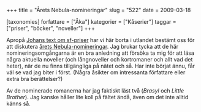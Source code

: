 +++
title = "Årets Nebula-nomineringar"
slug = "522"
date = 2009-03-18

[taxonomies]
forfattare = ["Åka"]
kategorier = ["Kåserier"]
taggar = ["priser", "böcker", "noveller"]
+++

Apropå <a href="http://vetsaga.se/?p=52">Johans text om sf-priser</a> har vi här borta i utlandet bestämt oss för att diskutera <a href="http://www.sfsignal.com/archives/2009/02/finalists-2008-nebula-awards/">årets Nebula-nomineringar</a>. Jag brukar tycka att de här nomineringsomgångarna är en bra anledning att försöka ta mig för att läsa några aktuella noveller (och långnoveller och kortromaner och allt vad det heter), när de nu finns tillgängliga på nätet och så. Har inte börjat ännu, får väl se vad jag biter i först. (Några åsikter om intressanta författare eller extra bra berättelser?)

Av de nominerade romanerna har jag faktiskt läst två (<em>Brasyl</em> och <em>Little Brother</em>). Jag kanske håller lite koll på fältet ändå, även om det inte alltid känns så.
